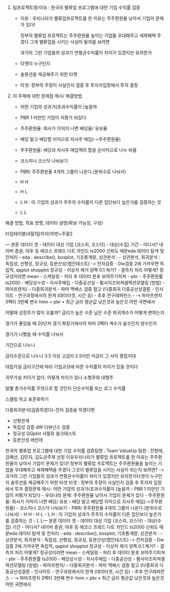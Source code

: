 1. 팀프로젝트명/이유 : 한국의 밸류업 프로그램에 대한 기업 수익률 검증

   - 이유 : 우리나라가 밸류업프로젝트를 한 이유는 주주환원율 낮아서 기업이 문제가 있다!

     정부의 밸류업 프로젝트는 주주환원율 높이는 기업들 우대해주고 세제혜택 주겠다 그게 밸류업을 시키는 사실이 될까를 보려면 

     과거의 그런 기업들의 성과가 연평균수익률이 차이가 있겠지만 유의한가

   - 타켓이 누구인지

   - 솔류션을 제공해주기 위한 타켓

   - 타겟: 정부의 주장이 사실인지 검증 후 투자자입장에서 투자 결정

   

2. 이 주제에 대한 문제점 제시/ 해결방법

   - 어떤 기업의 성과가(초과수익률이 )높을까

   - PBR 1 미만인 기업이 저평가 되있다

   - 주주환원율: 회사가 이익이 나면 배당율/ 유보율

   - 배당 말고 배당할 이익으로 자사주 매입(->주주환원율)

   - 주주환원율: 배당과 자사주 매입액의 합을 순이익으로 나누 비율

   - 코스피나 코스닥 나눠보기 

   - PBR/ 주주환원율 4개의 그룹이 나온다.(분위수로 나눠서)

   - H      H

   - H      L

   - L       H : 이 기업의 성과가 주주의 수익률이 다른 집단보다 높은가를 검증하는 것

   - L       L

     

해결 방법, 목표 방향, 데이터 설명(확보 가능성, 구성)



타임테이블(4월1일까지)10번+주말2











— 본론
데이터 셋
\-  데이터 대상 기업 (코스피, 코스닥)
\-  대상(수집) 기간
\-  어디서? 네이버 증권, 야후 등 에코스 프레드 다트 카인드 ts2000 신뢰도 때문eda 데이터 탐색 및 전처리
\-  eda : describe(), boxplot, 기초통계량, 상관분석 :
\-  상관분석, 회귀분석 : 독립성, 선형성, 정규성, 등분산성(랩인테스트) -> 잔차검증
\-  Dw검증 2에 가까우면 독립적, qqplot shopplot 정규성
\-  이상치 제거 양쪽 0.1 제거?
\-  결측치 처리 어떻게? 정규성이라면 mean
\-  스케일링
\-  처리 후 데이터 분포 보여주기피쳐
\-  pbr
\-  주주환원률 ts2000
\-  배당상ㅇ양
\-  자사주매입
\-  다중공선성
\-  펌사이즈피쳐셀렉션모델링 (방법)
\- 파마프렌치/
\- 다중회귀분석
\- 파마 맥배스 검증 참고 (다중회귀 다중공선성결론
\-  인사이트
\-  연구과정에서의 한계 (데이터셋, 시간 등)
\-  추후 연구레퍼런스
\-
-•   파마프렌치 3팩터 3번째 변수 hmn = pbr
•   최근 금리 평균값 낮은것과 높은것 어떤 국면에서

어떨때 성장주가 많이 오를까? 금리가 높은 수준 낲은 수준 회귀계수가 어떻게 변하는지

경기가 좋았을 때 20년치 경기 확장기에서의 파마 3펙터 계수가 음수인지 양수인지



경기가 나빴을 때 수익률 나눠서 

기간으로 나누나

금리수준으로 나누나 3.5 이상 고금리 2.5미만  저금리 그 사이 중립지대

대립가설 금리구간에 따라 기업규모에 따른 수익률의 차이가 있을 것이다

귀무가설 차이가 없다. 어떻게 차이가 있나 소형주와 대형주

일별 종가수익률 무엇으로 할 것인지 단순수익률 또는 로그 수익률

스켈링 하고 표준화하기

다중회귀분석(검증하겠다)-잔차 검증을 하겠다면

- 선형관계
- 독립성 검증 dW 더뷰넌스 검증 
- 정규성 QQplot 샤필로 윌크테스트
- 등분산성 레빈데



한국의 밸류업 프로그램에 대한 기업 수익률 검증팀명 : Team ValueUp
팀원 : 전항태, 김혜선, 김민지, 김도균주제 선정 이유우리나라가 밸류업 프로젝트를 한 이유는 주주환원율이 낮아서 기업이 문제가 있다!
정부의 밸류업 프로젝트는 주주환원율을 높이는 기업을 우대해주고 세제혜택을 주겠다
그것이 밸류업을 시키는 사실이 되는지 보려면?
-> 과거의 그런 기업들의 성과가 연평균수익률이 차이가 있겠지만 유의한가타겟이 누구인지
솔루션을 제공해주기 위한 타겟
타겟 : 정부의 주장이 사실인지 검증 후 투자자 입장에서 투자 결정문제 제시- 어떤 기업의 성과가(초과수익률이 )높을까
 \- PBR 1 미만인 기업이 저평가 되있다
 \- 우리나라 문제: 주주환원율 낮아서 기업이 문제가 있다
 \- 주주환원율: 회사가 이익이 나면 배당/ 유보
 \- 배당 말고 배당할 이익으로 자사주 매입(->주주환원율)
 \- 코스피나 코스닥 나눠보기
 \- PBR/ 주주환원율 4개의 그룹이 나온다.(분위수로 나눠서)
 \- H   H
 \- H   L
 \- L   H : 이 기업의 성과가 주주의 수익률이 다른 집단보다 높은가를 검증하는 것
 \- L   L— 본론
데이터 셋
\-  데이터 대상 기업 (코스피, 코스닥)
\-  대상(수집) 기간
\-  어디서? 네이버 증권, 야후 등 에코스 프레드 다트 카인드 ts2000 신뢰도 때문eda 데이터 탐색 및 전처리
\-  eda : describe(), boxplot, 기초통계량, 상관분석 :
\-  상관분석, 회귀분석 : 독립성, 선형성, 정규성, 등분산성(랩인테스트) -> 잔차검증
\-  Dw검증 2에 가까우면 독립적, qqplot shopplot 정규성
\-  이상치 제거 양쪽 0.1 제거?
\-  결측치 처리 어떻게? 정규성이라면 mean
\-  스케일링
\-  처리 후 데이터 분포 보여주기피쳐
\-  pbr
\-  주주환원률 ts2000
\-  배당상ㅇ양
\-  자사주매입
\-  다중공선성
\-  펌사이즈피쳐셀렉션모델링 (방법)
\- 파마프렌치/
\- 다중회귀분석
\- 파마 맥배스 검증 참고 (다중회귀 다중공선성결론
\-  인사이트
\-  연구과정에서의 한계 (데이터셋, 시간 등)
\-  추후 연구레퍼런스
\-
-•   파마프렌치 3팩터 3번째 변수 hmn = pbr
•   최근 금리 평균값 낮은것과 높은것 어떤 국면에서